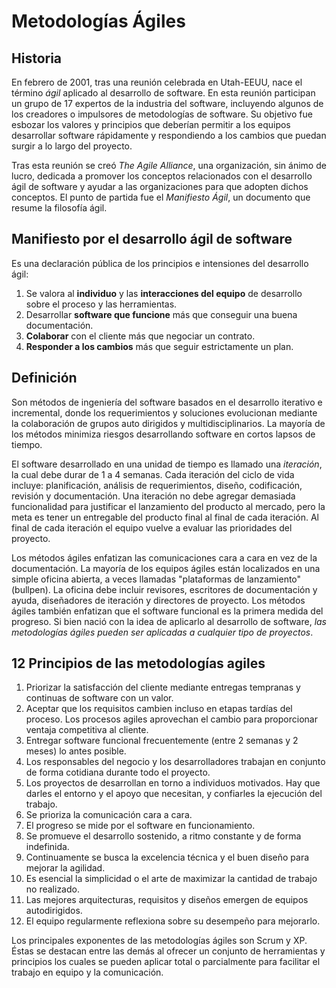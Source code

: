 # Metodologías Ágiles

## Historia

En febrero de 2001, tras una reunión celebrada en Utah-EEUU, nace el término *ágil* aplicado al desarrollo de software. En esta reunión participan un grupo de 17 expertos de la industria del software, incluyendo algunos de los creadores o impulsores de metodologías de software. Su objetivo fue esbozar los valores y principios que deberían permitir a los equipos desarrollar software rápidamente y respondiendo a los cambios que puedan surgir a lo largo del proyecto.

Tras esta reunión se creó *The Agile Alliance*, una organización, sin ánimo de lucro, dedicada a promover los conceptos relacionados con el desarrollo ágil de software y ayudar a las organizaciones para que adopten dichos conceptos. El punto de partida fue el *Manifiesto Ágil*, un documento que resume la filosofía ágil.

## Manifiesto por el desarrollo ágil de software
Es una declaración pública de los principios e intensiones del desarrollo ágil:

1. Se valora al **individuo** y las **interacciones del equipo** de desarrollo sobre el proceso y las herramientas.
2. Desarrollar **software que funcione** más que conseguir una buena documentación.
3. **Colaborar** con el cliente más que negociar un contrato.
4. **Responder a los cambios** más que seguir estrictamente un plan.

## Definición
Son métodos de ingeniería del software basados en el desarrollo iterativo e incremental, donde los requerimientos y soluciones evolucionan mediante la colaboración de grupos auto dirigidos y multidisciplinarios. La mayoría de los métodos minimiza riesgos desarrollando software en cortos lapsos de tiempo.

El software desarrollado en una unidad de tiempo es llamado una *iteración*, la cual debe durar de 1 a 4 semanas. Cada iteración del ciclo de vida incluye: planificación, análisis de requerimientos, diseño, codificación, revisión y documentación. Una iteración no debe agregar demasiada funcionalidad para justificar el lanzamiento del producto al mercado, pero la meta es tener un entregable del producto final al final de cada iteración. Al final de cada iteración el equipo vuelve a evaluar las prioridades del proyecto.

Los métodos ágiles enfatizan las comunicaciones cara a cara en vez de la documentación. La mayoría de los equipos ágiles están localizados en una simple oficina abierta, a veces llamadas "plataformas de lanzamiento" (bullpen). La oficina debe incluir revisores, escritores de documentación y ayuda, diseñadores de iteración y directores de proyecto. Los métodos ágiles también enfatizan que el software funcional es la primera medida del progreso. Si bien nació con la idea de aplicarlo al desarrollo de software, *las metodologías ágiles pueden ser aplicadas a cualquier tipo de proyectos*.

## 12 Principios de las metodologías agiles
1. Priorizar la satisfacción del cliente mediante entregas tempranas y continuas de software con un valor.
2. Aceptar que los requisitos cambien incluso en etapas tardías del proceso. Los procesos agiles aprovechan el cambio para proporcionar ventaja competitiva al cliente.
3. Entregar software funcional frecuentemente (entre 2 semanas y 2 meses) lo antes posible.
4. Los responsables del negocio y los desarrolladores trabajan en conjunto de forma cotidiana durante todo el proyecto.
5. Los proyectos de desarrollan en torno a individuos motivados. Hay que darles el entorno y el apoyo que necesitan, y confiarles la ejecución del trabajo.
6. Se prioriza la comunicación cara a cara.
7. El progreso se mide por el software en funcionamiento.
8. Se promueve el desarrollo sostenido, a ritmo constante y de forma indefinida.
9. Continuamente se busca la excelencia técnica y el buen diseño para mejorar la agilidad.
10. Es esencial la simplicidad o el arte de maximizar la cantidad de trabajo no realizado.
11. Las mejores arquitecturas, requisitos y diseños emergen de equipos autodirigidos.
12. El equipo regularmente reflexiona sobre su desempeño para mejorarlo.

Los principales exponentes de las metodologías ágiles son Scrum y XP. Éstas se destacan entre las demás al ofrecer un conjunto de herramientas y principios los cuales se pueden aplicar total o parcialmente para facilitar el trabajo en equipo y la comunicación.
